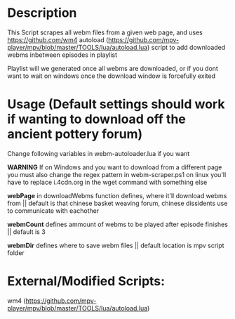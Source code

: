 #  Description
This Script scrapes all webm files from a given web page, and uses https://github.com/wm4 
autoload (https://github.com/mpv-player/mpv/blob/master/TOOLS/lua/autoload.lua) script to add downloaded webms inbetween episodes in playlist

Playlist will we generated once all webms are downloaded, or if you dont want to wait on windows once the download window is forcefully exited
# Usage (Default settings should work if wanting to download off the ancient pottery forum)
Change following variables in webm-autoloader.lua if you want

**WARNING** 
If on Windows and you want to download from a different page you must also change the regex pattern in webm-scraper.ps1 on linux you'll have to replace i.4cdn.org in the wget command with something else 

**webPage** 
in downloadWebms function defines, where it'll download webms from || default is that chinese basket weaving forum, chinese dissidents use to communicate with eachother 

**webmCount** 
defines ammount of webms to be played after episode finishes || default is 3

**webmDir** 
defines where to save webm files || default location is mpv script folder

# External/Modified Scripts: 	    
wm4 (https://github.com/mpv-player/mpv/blob/master/TOOLS/lua/autoload.lua)
